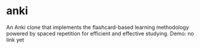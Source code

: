 # anki
An Anki clone that implements the flashcard-based learning methodology powered by spaced repetition for efficient and effective studying. Demo: no link yet
